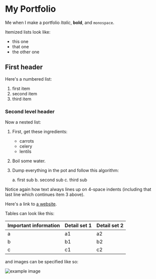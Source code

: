 # My Portfolio 

Me when I make a portfolio
*Italic*, **bold**, and `monospace`. 

Itemized lists look like:

  * this one
  * that one
  * the other one



## First header

Here's a numbered list:

 1. first item
 2. second item
 3. third item

### Second level header

Now a nested list:

 1. First, get these ingredients:

      * carrots
      * celery
      * lentils

 2. Boil some water.

 3. Dump everything in the pot and follow
    this algorithm:

     a. first sub
     b. second sub
     c. third sub

Notice again how text always lines up on 4-space indents (including
that last line which continues item 3 above).

Here's a link to [a website](http://cool.site).


Tables can look like this:

| Important information | Detail set 1 | Detail set 2 |
| :---- | :---- | :---- |
| a | a1 | a2 |
| b | b1 | b2 |
| c | c1 | c2 |


and images can be specified like so:

![example image](assets/example.png "An exemplary image")

